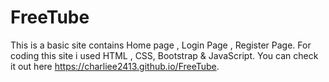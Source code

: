 # FreeTube
This is a basic site contains Home page , Login Page , Register Page. For coding this site i used HTML , CSS, Bootstrap &amp; JavaScript.
You can check it out here https://charliee2413.github.io/FreeTube.
